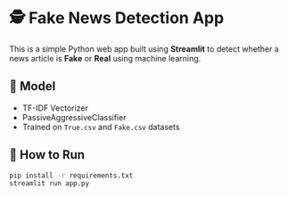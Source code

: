 # 🕵️ Fake News Detection App

This is a simple Python web app built using **Streamlit** to detect whether a news article is **Fake** or **Real** using machine learning.

## 🧠 Model
- TF-IDF Vectorizer
- PassiveAggressiveClassifier
- Trained on `True.csv` and `Fake.csv` datasets

## 🚀 How to Run

```bash
pip install -r requirements.txt
streamlit run app.py
